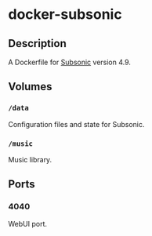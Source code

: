 # docker-subsonic

## Description

A Dockerfile for [Subsonic](http://www.subsonic.org/) version 4.9.

## Volumes

### `/data`

Configuration files and state for Subsonic.

### `/music`

Music library.

## Ports

### 4040

WebUI port.

